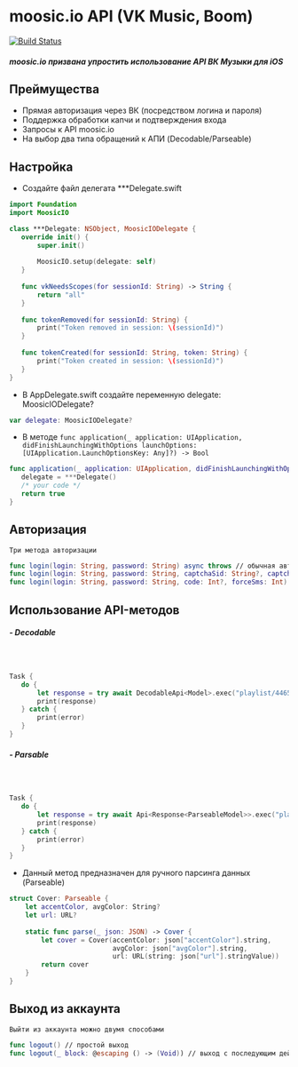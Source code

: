 # moosic.io API (VK Music, Boom)
[![Build Status](https://travis-ci.org/joemccann/dillinger.svg?branch=master)](https://travis-ci.org/joemccann/dillinger)

##### moosic.io призвана упростить использование API ВК Музыки для iOS

## Преймущества

- Прямая авторизация через ВК (посредством логина и пароля)
- Поддержка обработки капчи и подтверждения входа
- Запросы к API moosic.io
- На выбор два типа обращений к АПИ (Decodable/Parseable)

## Настройка
 - Создайте файл делегата ***Delegate.swift
 
 ```swift
import Foundation
import MoosicIO

class ***Delegate: NSObject, MoosicIODelegate {
    override init() {
        super.init()
        
        MoosicIO.setup(delegate: self)
    }
    
    func vkNeedsScopes(for sessionId: String) -> String {
        return "all"
    }
    
    func tokenRemoved(for sessionId: String) {
        print("Token removed in session: \(sessionId)")
    }
    
    func tokenCreated(for sessionId: String, token: String) {
        print("Token created in session: \(sessionId)")
    }
}
```
 - В AppDelegate.swift создайте переменную delegate: MoosicIODelegate?
 ```swift
 var delegate: MoosicIODelegate?
 ```
 - В методе `func application(_ application: UIApplication, didFinishLaunchingWithOptions launchOptions: [UIApplication.LaunchOptionsKey: Any]?) -> Bool`
 
 ```swift
func application(_ application: UIApplication, didFinishLaunchingWithOptions launchOptions: [UIApplication.LaunchOptionsKey: Any]?) -> Bool {
    delegate = ***Delegate()
    /* your code */
    return true
}
```
## Авторизация
`Три метода авторизации`
 
 ```swift
func login(login: String, password: String) async throws // обычная авторизация
func login(login: String, password: String, captchaSid: String?, captchaKey: String?) async throws // авторизация с капчей
func login(login: String, password: String, code: Int?, forceSms: Int) async throws // авторизация с двухфакторной защитой
```

## Использование API-методов

##### - Decodable
##### ‎ 
 ```swift
Task {
    do {
        let response = try await DecodableApi<Model>.exec("playlist/4465163384/tracks/", dataField: "tracks", parameters: ["limit": "2"], requestMethod: .get)
        print(response)
    } catch {
        print(error)
    }
}
```

##### - Parsable
##### ‎ 
 ```swift
Task {
    do {
        let response = try await Api<Response<ParseableModel>>.exec("playlist/4465163384/tracks/", dataField: "tracks", parameters: ["limit": "2"], requestMethod: .get)
        print(response)
    } catch {
        print(error)
    }
}
```

* Данный метод предназначен для ручного парсинга данных (Parseable)

```swift
struct Cover: Parseable {
    let accentColor, avgColor: String?
    let url: URL?
    
    static func parse(_ json: JSON) -> Cover {
        let cover = Cover(accentColor: json["accentColor"].string,
                          avgColor: json["avgColor"].string,
                          url: URL(string: json["url"].stringValue))
        return cover
    }
}
```

## Выход из аккаунта
`Выйти из аккаунта можно двумя способами`
 
 ```swift
func logout() // простой выход
func logout(_ block: @escaping () -> (Void)) // выход с последующим действием
```
